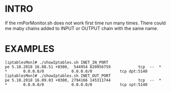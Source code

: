 # INTRO 

If the rmPorMonitor.sh does not work first time run many times. There could me maby chains added to INPUT or OUTPUT chain with the same name. 


# EXAMPLES 

~~~
[iptablesMon]# ./showIptables.sh INET_IN_PORT
pe 5.10.2018 16.08.51 +0300,  544954 820956759            tcp  --  *      *       0.0.0.0/0            0.0.0.0/0            tcp dpt:5140
[iptablesMon]# ./showIptables.sh INET_OUT_PORT
pe 5.10.2018 16.09.03 +0300, 2794166 145311744            tcp  --  *      *       0.0.0.0/0            0.0.0.0/0            tcp spt:5140
~~~
